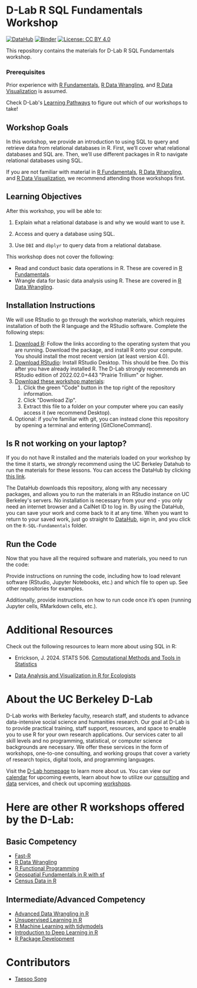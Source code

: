 # D-Lab R SQL Fundamentals Workshop

[![DataHub](https://img.shields.io/badge/launch-datahub-blue)](DATAHUB_LINK_HERE)
[![Binder](https://mybinder.org/badge_logo.svg)](BINDER_LINK_HERE)
[![License: CC BY
4.0](https://img.shields.io/badge/License-CC_BY_4.0-lightgrey.svg)](https://creativecommons.org/licenses/by/4.0/)

This repository contains the materials for D-Lab R SQL Fundamentals
workshop.

### Prerequisites

Prior experience with [R
Fundamentals](https://github.com/dlab-berkeley/R-Fundamentals), [R Data
Wrangling](https://github.com/dlab-berkeley/R-Data-Wrangling), and [R
Data
Visualization](https://github.com/dlab-berkeley/R-Data-Visualization) is
assumed.

Check D-Lab's [Learning
Pathways](https://dlab-berkeley.github.io/dlab-workshops/python_path.html)
to figure out which of our workshops to take!

## Workshop Goals

In this workshop, we provide an introduction to using SQL to query and
retrieve data from relational databases in R. First, we’ll cover what
relational databases and SQL are. Then, we’ll use different packages in
R to navigate relational databases using SQL.

If you are not familiar with material in [R
Fundamentals](https://github.com/dlab-berkeley/R-Fundamentals), [R Data
Wrangling](https://github.com/dlab-berkeley/R-Data-Wrangling), and [R
Data
Visualization](https://github.com/dlab-berkeley/R-Data-Visualization),
we recommend attending those workshops first.

## Learning Objectives

After this workshop, you will be able to:

1.  Explain what a relational database is and why we would want to use
    it.

2.  Access and query a database using SQL.

3.  Use `DBI` and `dbplyr` to query data from a relational database.

This workshop does not cover the following:

-   Read and conduct basic data operations in R. These are covered in [R
    Fundamentals](#0).
-   Wrangle data for basic data analysis using R. These are covered in
    [R Data Wrangling](#0).

## Installation Instructions

We will use RStudio to go through the workshop materials, which requires
installation of both the R language and the RStudio software. Complete
the following steps:

1.  [Download R](https://cloud.r-project.org/): Follow the links
    according to the operating system that you are running. Download the
    package, and install R onto your compute. You should install the
    most recent version (at least version 4.0).
2.  [Download
    RStudio](https://rstudio.com/products/rstudio/download/#download):
    Install RStudio Desktop. This should be free. Do this after you have
    already installed R. The D-Lab strongly recommends an RStudio
    edition of 2022.02.0+443 "Prairie Trillium" or higher.
3.  [Download these workshop
    materials](https://github.com/dlab-berkeley/R-Data-Visualization):
    1.  Click the green "Code" button in the top right of the repository
        information.
    2.  Click "Download Zip".
    3.  Extract this file to a folder on your computer where you can
        easily access it (we recommend Desktop).
4.  Optional: if you’re familiar with git, you can instead clone this
    repository by opening a terminal and entering [GitCloneCommand].

## Is R not working on your laptop?

If you do not have R installed and the materials loaded on your workshop
by the time it starts, we *strongly* recommend using the UC Berkeley
Datahub to run the materials for these lessons. You can access the
DataHub by clicking [this
link](https://datahub.berkeley.edu/hub/user-redirect/git-pull?repo=https%3A%2F%2Fgithub.com%2Fdlab-berkeley%2FR-Data-Visualization&urlpath=rstudio%2F&branch=main).

The DataHub downloads this repository, along with any necessary
packages, and allows you to run the materials in an RStudio instance on
UC Berkeley's servers. No installation is necessary from your end - you
only need an internet browser and a CalNet ID to log in. By using the
DataHub, you can save your work and come back to it at any time. When
you want to return to your saved work, just go straight to
[DataHub](https://datahub.berkeley.edu), sign in, and you click on the
`R-SQL-Fundamentals` folder.

## Run the Code

Now that you have all the required software and materials, you need to
run the code:

Provide instructions on running the code, including how to load relevant
software (RStudio, Jupyter Notebooks, etc.) and which file to open up.
See other repositories for examples.

Additionally, provide instructions on how to run code once it’s open
(running Jupyter cells, RMarkdown cells, etc.).

# Additional Resources

Check out the following resources to learn more about using SQL in R:

-   Errickson, J. 2024. STATS 506. [Computational Methods and Tools in
    Statistics](https://dept.stat.lsa.umich.edu/~jerrick/courses/stat506_f24/07-sql.html)

-   [Data Analysis and Visualization in R for
    Ecologists](https://datacarpentry.github.io/R-ecology-lesson/instructor/05-r-and-databases.html)

# About the UC Berkeley D-Lab

D-Lab works with Berkeley faculty, research staff, and students to
advance data-intensive social science and humanities research. Our goal
at D-Lab is to provide practical training, staff support, resources, and
space to enable you to use R for your own research applications. Our
services cater to all skill levels and no programming, statistical, or
computer science backgrounds are necessary. We offer these services in
the form of workshops, one-to-one consulting, and working groups that
cover a variety of research topics, digital tools, and programming
languages.

Visit the [D-Lab homepage](https://dlab.berkeley.edu/) to learn more
about us. You can view our
[calendar](https://dlab.berkeley.edu/events/calendar) for upcoming
events, learn about how to utilize our
[consulting](https://dlab.berkeley.edu/consulting) and
[data](https://dlab.berkeley.edu/data) services, and check out upcoming
[workshops](https://dlab.berkeley.edu/events/workshops).

# Here are other R workshops offered by the D-Lab:

## Basic Competency

-   [Fast-R](https://github.com/dlab-berkeley/Fast-R)
-   [R Data Wrangling](https://github.com/dlab-berkeley/R-wrang)
-   [R Functional
    Programming](https://github.com/dlab-berkeley/R-functional-programming)
-   [Geospatial Fundamentals in R with
    sf](https://github.com/dlab-berkeley/Geospatial-Fundamentals-in-R-with-sf)
-   [Census Data in
    R](https://github.com/dlab-berkeley/Census-Data-in-R)

## Intermediate/Advanced Competency

-   [Advanced Data Wrangling in
    R](https://github.com/dlab-berkeley/advanced-data-wrangling-in-R)
-   [Unsupervised Learning in
    R](https://github.com/dlab-berkeley/Unsupervised-Learning-in-R)
-   [R Machine Learning with
    tidymodels](https://github.com/dlab-berkeley/Machine-Learning-with-tidymodels)
-   [Introduction to Deep Learning in
    R](https://github.com/dlab-berkeley/Deep-Learning-in-R)
-   [R Package
    Development](https://github.com/dlab-berkeley/R-package-development)

# Contributors

-   [Taesoo Song](https://taesoosong.github.io/)
